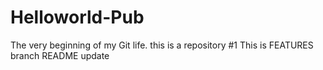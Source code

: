 # Helloworld-Pub
The very beginning of my Git life. this is a repository
#1 This is FEATURES branch README update
